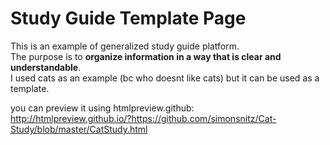 # Study Guide Template Page
This is an example of generalized study guide platform. <br>
The purpose is to <b>organize information in a way that is clear and understandable</b>. <br>
I used cats as an example (bc who doesnt like cats) but it can be used as a template.

you can preview it using htmlpreview.github: <br>
http://htmlpreview.github.io/?https://github.com/simonsnitz/Cat-Study/blob/master/CatStudy.html
